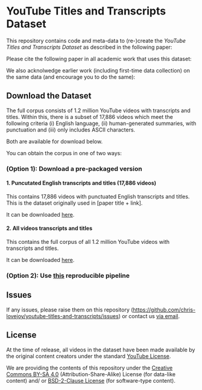 # YouTube Titles and Transcripts Dataset

This repository contains code and meta-data to (re-)create the *YouTube Titles and Transcripts Dataset* as described in the following paper:

<!-- [paper title - to add] -->


Please cite the following paper in all academic work that uses this dataset:

<!-- [embed block of citation] -->


We also acknolwedge earlier work (including first-time data collection) on the same data (and encourage you to do the same):

<!-- [link to original YouTube100M dataset paper] -->



## Download the Dataset

The full corpus consists of 1.2 million YouTube videos with transcripts and titles. Within this, there is a subset of 17,886 videos which meet the following criteria (i) English language, (ii) human-generated summaries, with punctuation and (iii) only includes ASCII characters.

Both are available for download below.

<!-- TODO: add further description of the dataset; columns, etc -->


You can obtain the corpus in one of two ways:

### (Option 1): Download a pre-packaged version

#### 1. Puncutated English transcripts and titles (17,886 videos)

This contains 17,886 videos with punctuated English transcripts and titles. This is the dataset originally used in [paper title + link].

It can be downloaded [here](https://drive.google.com/uc?export=download&id=1iIdTK7mkzDmz7lYcZrcoEPpTIYYLTqoh).


#### 2. All videos transcripts and titles

This contains the full corpus of all 1.2 million YouTube videos with transcripts and titles. 

It can be downloaded [here](https://drive.google.com/uc?export=download&id=1K2fuVNHTK3IKQr3_I3Z0khQ-ss09WBYA).



### (Option 2): Use [this](https://github.com/chris-lovejoy/youtube-titles-and-transcripts/tree/main/reproduce#reproducible-pipeline-for-youtube-titles-and-transcripts) reproducible pipeline

<!-- TO DO: add link to subfolder README.md which walks through this -->



## Issues

If any issues, please raise them on this repository (https://github.com/chris-lovejoy/youtube-titles-and-transcripts/issues) or contact us [via email](mailto:snlpgroup0@gmail.com).


## License
At the time of release, all videos in the dataset have been made available by the original content creators under the standard [YouTube License](https://www.youtube.com/static?template=terms).

We are providing the contents of this repository under the [Creative Commons BY-SA 4.0](https://creativecommons.org/licenses/by-sa/4.0/) (Attribution-Share-Alike) License (for data-like content) and/ or [BSD-2-Clause License](https://opensource.org/licenses/BSD-2-Clause) (for software-type content).

